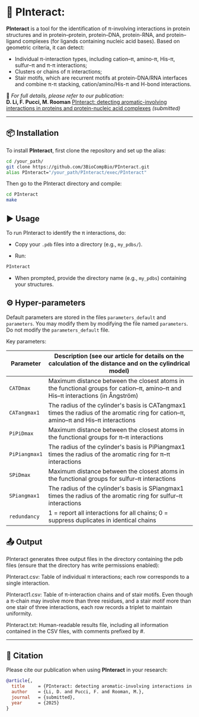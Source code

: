 
# 🧬 PInteract: 

**PInteract** is a tool for the identification of π-involving interactions in protein structures and in protein–protein, protein–DNA, protein-RNA, and protein–ligand complexes (for ligands containing nucleic acid bases). Based on geometric criteria, it can detect:
- Individual π-interaction types, including cation–π, amino-π, His-π, sulfur–π and π-π interactions;
- Clusters or chains of π interactions;
- Stair motifs, which are recurrent motifs at protein-DNA/RNA interfaces and combine π-π stacking, cation/amino/His-π and H-bond interactions.


📄 _For full details, please refer to our publication:_  
**D. Li, F. Pucci, M. Rooman** [PInteract: detecting aromatic-involving interactions in proteins and protein-nucleic acid complexes](https://doi.org/10.3390/biom15081204) _(submitted)_

---

## 📦 Installation

To install **PInteract**, first clone the repository and set up the alias:

```bash
cd /your_path/
git clone https://github.com/3BioCompBio/PInteract.git 
alias PInteract="/your_path/PInteract/exec/PInteract"
```

Then go to the PInteract directory and compile:

```bash
cd PInteract
make
```

## ▶️ Usage

To run PInteract to identify the π interactions, do:

* Copy your `.pdb` files into a directory (e.g., `my_pdbs/`).

* Run:
```bash
PInteract
```

* When prompted, provide the directory name (e.g., `my_pdbs`) containing your structures.

## ⚙️ Hyper-parameters
Default parameters are stored in the files `parameters_default` and `parameters`. You may modify them by modifying the file named `parameters`. Do not modify the `parameters_default` file.

Key parameters:

| Parameter     | Description (see our article for details on the calculation of the distance and on the cylindrical model)                           |
| ------------- | ----------------------------------------------------------------------------------------------------------------------------------- |
| `CATDmax`     | Maximum distance between the closest atoms in the functional groups for cation–π, amino–π and His–π interactions (in Ångström)      |
| `CATangmax1`  | The radius of the cylinder's basis is CATangmax1 times the radius of the aromatic ring for cation–π, amino–π and His–π interactions |
| `PiPiDmax`    | Maximum distance between the closest atoms in the functional groups for π–π interactions                                                    |
| `PiPiangmax1` | The radius of the cylinder's basis is PiPiangmax1 times the radius of the aromatic ring for π–π interactions                        |
| `SPiDmax`     | Maximum distance between the closest atoms in the functional groups for sulfur–π interactions                                               |
| `SPiangmax1`  | The radius of the cylinder's basis is SPiangmax1 times the radius of the aromatic ring for sulfur–π interactions                    |
| `redundancy`  | 1 = report all interactions for all chains; 0 = suppress duplicates in identical chains                                             |

## 📤 Output
PInteract generates three output files in the directory containing the pdb files (ensure that the directory has write permissions enabled):

PInteract.csv: Table of individual π interactions; each row corresponds to a single interaction.

PInteract1.csv: Table of π-interaction chains and of stair motifs. Even though a π-chain may involve more than three residues, and a stair motif more than one stair of three interactions, each row records a triplet to maintain uniformity.

PInteract.txt: Human-readable results file, including all information contained in the CSV files, with comments prefixed by #.


---

## 🔗 Citation

Please cite our publication when using **PInteract** in your research:

```bibtex
@article{,
  title     = {PInteract: detecting aromatic-involving interactions in proteins and protein-nucleic acid complexes},
  author    = {Li, D. and Pucci, F. and Rooman, M.},
  journal   = {submitted},
  year      = {2025}
}
